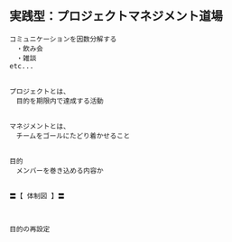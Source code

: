 ## 実践型：プロジェクトマネジメント道場
```
コミュニケーションを因数分解する
　・飲み会
　・雑談
etc...


プロジェクトとは、
　目的を期限内で達成する活動


マネジメントとは、
　チームをゴールにたどり着かせること


目的
　メンバーを巻き込める内容か


〓【 体制図 】〓



目的の再設定


```


